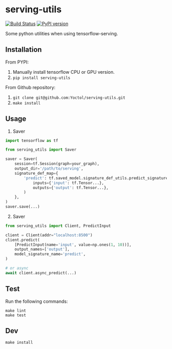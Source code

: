 # serving-utils

[![Build Status](https://travis-ci.org/Yoctol/serving-utils.svg?branch=master)](https://travis-ci.org/Yoctol/serving-utils) [![PyPI version](https://badge.fury.io/py/serving-utils.svg)](https://badge.fury.io/py/serving-utils)

Some python utilities when using tensorflow-serving.

## Installation

From PYPI:
1. Manually install tensorflow CPU or GPU version.
2. `pip install serving-utils`

From Github repository:
1. `git clone git@github.com:Yoctol/serving-utils.git`
2. `make install`


## Usage

1. Saver
```python
import tensorflow as tf

from serving_utils import Saver

saver = Saver(
    session=tf.Session(graph=your_graph),
    output_dir='/path/to/serving',
    signature_def_map={
        'predict': tf.saved_model.signature_def_utils.predict_signature_def(
            inputs={'input': tf.Tensor...},
            outputs={'output': tf.Tensor...},
        )
    },
)
saver.save(...)
```

2. Saver
```python
from serving_utils import Client, PredictInput

client = Client(addr="localhost:8500")
client.predict(
    [PredictInput(name='input', value=np.ones(1, 10))],
    output_names=['output'],
    model_signature_name='predict',
)

# or async
await client.async_predict(...)
```

## Test

Run the following commands:
```
make lint
make test
```

## Dev

```
make install
```
